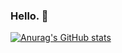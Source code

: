 ### Hello. 👋
[![Anurag's GitHub stats](https://github-readme-stats.vercel.app/api?username=faderzz)](https://github.com/anuraghazra/github-readme-stats)

